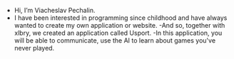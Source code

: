 -  Hi, I’m Viacheslav Pechalin.
- I have been interested in programming since childhood and have always wanted to create my own application or website.
-And so, together with xlbry, we created an application called Usport.
-In this application, you will be able to communicate, use the AI to learn about games you've never played.
<!---
Viacheslavpechalin/Viacheslavpechalin is a ✨ special ✨ repository because its `README.md` (this file) appears on your GitHub profile.
You can click the Preview link to take a look at your changes.
--->
